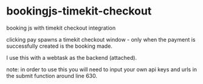 # bookingjs-timekit-checkout
booking js with timekit checkout integration

clicking pay spawns a timekit checkout window - only when the payment is successfully created is the booking made.

I use this with a webtask as the backend (attached).

note: in order to use this you will need to input your own api keys and urls in the submit function around line 630. 
